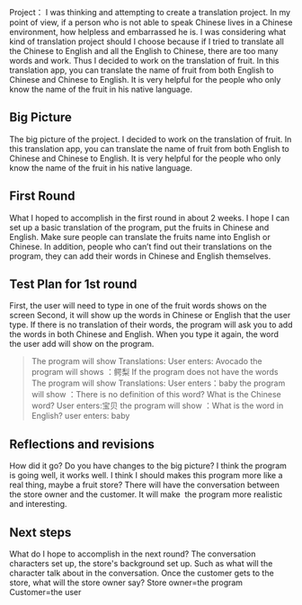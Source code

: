 Project：
I was thinking and attempting to create a translation project. In my point of view, if a person who is not able to speak Chinese lives in a Chinese environment, how helpless and embarrassed he is. I was considering what kind of translation project should I choose because if I tried to translate all the Chinese to English and all the English to Chinese, there are too many words and work. Thus I decided to work on the translation of fruit. In this translation app, you can translate the name of fruit from both English to Chinese and Chinese to English. It is very helpful for the people who only know the name of the fruit in his native language.

## Big Picture
The big picture of the project. 
I decided to work on the translation of fruit. In this translation app, you can translate the name of fruit from both English to Chinese and Chinese to English. It is very helpful for the people who only know the name of the fruit in his native language.

## First Round
What I hoped to accomplish in the first round in about 2 weeks.
I hope I can set up a basic translation of the program, put the fruits in Chinese and English. Make sure people can translate the fruits name into English or Chinese. In addition, people who can’t find out their translations on the program, they can add their words in Chinese and English themselves.

## Test Plan for 1st round
First, the user will need to type in one of the fruit words shows on the screen
Second, it will show up the words in Chinese or English that the user type.
If there is no translation of their words, the program will ask you to add the words in both Chinese and English. When you type it again, the word the user add will show on the program.
>The program will show Translations:
>User enters: Avocado
>the program will shows ：鳄梨
If the program does not have the words
>The program will show Translations:
>User enters：baby
>the program will show ：There is no definition of this word? What is the Chinese word?
>User enters:宝贝
>the program will show ：What is the word in English?
>user enters: baby

## Reflections and revisions
How did it go? Do you have changes to the big picture?
I think the program is going well, it works well. I think I should makes this program more like a real thing, maybe a fruit store? There will have the conversation between the store owner and the customer. It will make  the program more realistic and interesting.
## Next steps
What do I hope to accomplish in the next round?
The conversation characters set up, the store's background set up. Such as what will the character talk about in the conversation. Once the customer gets to the store, what will the store owner say?
Store owner=the program
Customer=the user

